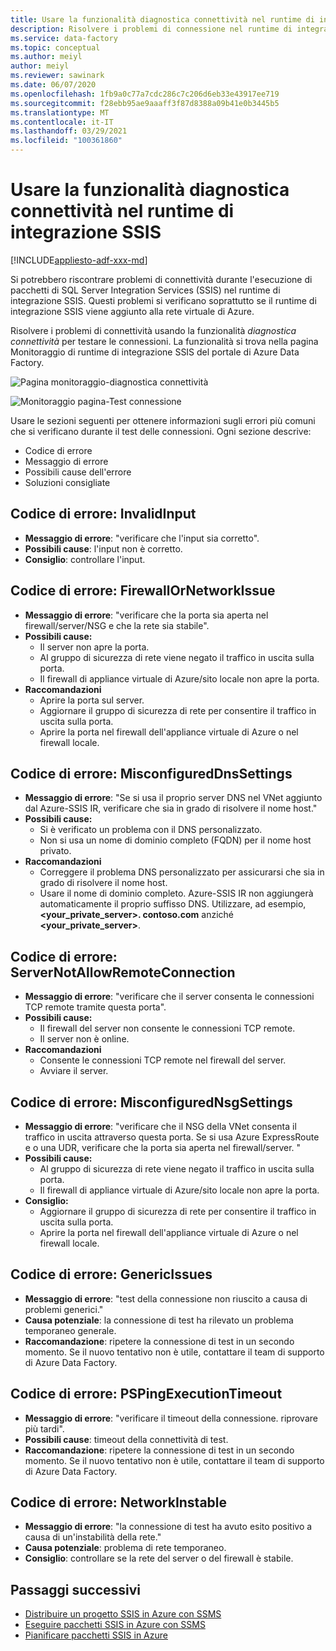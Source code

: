 ```yaml
---
title: Usare la funzionalità diagnostica connettività nel runtime di integrazione SSIS
description: Risolvere i problemi di connessione nel runtime di integrazione SSIS utilizzando la funzionalità di connettività di diagnostica.
ms.service: data-factory
ms.topic: conceptual
ms.author: meiyl
author: meiyl
ms.reviewer: sawinark
ms.date: 06/07/2020
ms.openlocfilehash: 1fb9a0c77a7cdc286c7c206d6eb33e43917ee719
ms.sourcegitcommit: f28ebb95ae9aaaff3f87d8388a09b41e0b3445b5
ms.translationtype: MT
ms.contentlocale: it-IT
ms.lasthandoff: 03/29/2021
ms.locfileid: "100361860"
---
```

# <a name="use-the-diagnose-connectivity-feature-in-the-ssis-integration-runtime"></a>Usare la funzionalità diagnostica connettività nel runtime di integrazione SSIS

[!INCLUDE[appliesto-adf-xxx-md](includes/appliesto-adf-xxx-md.md)]

Si potrebbero riscontrare problemi di connettività durante l'esecuzione di pacchetti di SQL Server Integration Services (SSIS) nel runtime di integrazione SSIS. Questi problemi si verificano soprattutto se il runtime di integrazione SSIS viene aggiunto alla rete virtuale di Azure.

Risolvere i problemi di connettività usando la funzionalità *diagnostica connettività* per testare le connessioni. La funzionalità si trova nella pagina Monitoraggio di runtime di integrazione SSIS del portale di Azure Data Factory.

 ![Pagina monitoraggio-diagnostica connettività](media/ssis-integration-runtime-diagnose-connectivity-faq/ssis-monitor-diagnose-connectivity.png)

 ![Monitoraggio pagina-Test connessione](media/ssis-integration-runtime-diagnose-connectivity-faq/ssis-monitor-test-connection.png)

Usare le sezioni seguenti per ottenere informazioni sugli errori più comuni che si verificano durante il test delle connessioni. Ogni sezione descrive:

- Codice di errore
- Messaggio di errore
- Possibili cause dell'errore
- Soluzioni consigliate

## <a name="error-code-invalidinput"></a>Codice di errore: InvalidInput

- **Messaggio di errore**: "verificare che l'input sia corretto".
- **Possibili cause**: l'input non è corretto.
- **Consiglio**: controllare l'input.

## <a name="error-code-firewallornetworkissue"></a>Codice di errore: FirewallOrNetworkIssue

- **Messaggio di errore**: "verificare che la porta sia aperta nel firewall/server/NSG e che la rete sia stabile".
- **Possibili cause:**
  - Il server non apre la porta.
  - Al gruppo di sicurezza di rete viene negato il traffico in uscita sulla porta.
  - Il firewall di appliance virtuale di Azure/sito locale non apre la porta.
- **Raccomandazioni**
  - Aprire la porta sul server.
  - Aggiornare il gruppo di sicurezza di rete per consentire il traffico in uscita sulla porta.
  - Aprire la porta nel firewall dell'appliance virtuale di Azure o nel firewall locale.

## <a name="error-code-misconfigureddnssettings"></a>Codice di errore: MisconfiguredDnsSettings

- **Messaggio di errore**: "Se si usa il proprio server DNS nel VNet aggiunto dal Azure-SSIS IR, verificare che sia in grado di risolvere il nome host."
- **Possibili cause:**
  -  Si è verificato un problema con il DNS personalizzato.
  -  Non si usa un nome di dominio completo (FQDN) per il nome host privato.
- **Raccomandazioni**
  -  Correggere il problema DNS personalizzato per assicurarsi che sia in grado di risolvere il nome host.
  -  Usare il nome di dominio completo. Azure-SSIS IR non aggiungerà automaticamente il proprio suffisso DNS. Utilizzare, ad esempio, **<your_private_server>. contoso.com** anziché **<your_private_server>**.

## <a name="error-code-servernotallowremoteconnection"></a>Codice di errore: ServerNotAllowRemoteConnection

- **Messaggio di errore**: "verificare che il server consenta le connessioni TCP remote tramite questa porta".
- **Possibili cause:**
  -  Il firewall del server non consente le connessioni TCP remote.
  -  Il server non è online.
- **Raccomandazioni**
  -  Consente le connessioni TCP remote nel firewall del server.
  -  Avviare il server.
   
## <a name="error-code-misconfigurednsgsettings"></a>Codice di errore: MisconfiguredNsgSettings

- **Messaggio di errore**: "verificare che il NSG della VNet consenta il traffico in uscita attraverso questa porta. Se si usa Azure ExpressRoute e o una UDR, verificare che la porta sia aperta nel firewall/server. "
- **Possibili cause:**
  -  Al gruppo di sicurezza di rete viene negato il traffico in uscita sulla porta.
  -  Il firewall di appliance virtuale di Azure/sito locale non apre la porta.
- **Consiglio:**
  -  Aggiornare il gruppo di sicurezza di rete per consentire il traffico in uscita sulla porta.
  -  Aprire la porta nel firewall dell'appliance virtuale di Azure o nel firewall locale.

## <a name="error-code-genericissues"></a>Codice di errore: GenericIssues

- **Messaggio di errore**: "test della connessione non riuscito a causa di problemi generici."
- **Causa potenziale**: la connessione di test ha rilevato un problema temporaneo generale.
- **Raccomandazione**: ripetere la connessione di test in un secondo momento. Se il nuovo tentativo non è utile, contattare il team di supporto di Azure Data Factory.

## <a name="error-code-pspingexecutiontimeout"></a>Codice di errore: PSPingExecutionTimeout

- **Messaggio di errore**: "verificare il timeout della connessione. riprovare più tardi".
- **Possibili cause**: timeout della connettività di test.
- **Raccomandazione**: ripetere la connessione di test in un secondo momento. Se il nuovo tentativo non è utile, contattare il team di supporto di Azure Data Factory.

## <a name="error-code-networkinstable"></a>Codice di errore: NetworkInstable

- **Messaggio di errore**: "la connessione di test ha avuto esito positivo a causa di un'instabilità della rete."
- **Causa potenziale**: problema di rete temporaneo.
- **Consiglio**: controllare se la rete del server o del firewall è stabile.

## <a name="next-steps"></a>Passaggi successivi

- [Distribuire un progetto SSIS in Azure con SSMS](/sql/integration-services/ssis-quickstart-deploy-ssms)
- [Eseguire pacchetti SSIS in Azure con SSMS](/sql/integration-services/ssis-quickstart-run-ssms)
- [Pianificare pacchetti SSIS in Azure](/sql/integration-services/lift-shift/ssis-azure-schedule-packages-ssms)